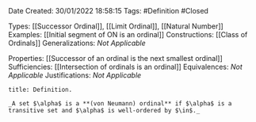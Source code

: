 <br />
<br />

Date Created: 30/01/2022 18:58:15
Tags: #Definition #Closed 

Types: [[Successor Ordinal]], [[Limit Ordinal]], [[Natural Number]]
Examples: [[Initial segment of ON is an ordinal]]
Constructions: [[Class of Ordinals]]
Generalizations: _Not Applicable_

Properties: [[Successor of an ordinal is the next smallest ordinal]]
Sufficiencies: [[Intersection of ordinals is an ordinal]]
Equivalences: _Not Applicable_
Justifications: _Not Applicable_

``` ad-Definition
title: Definition.

_A set $\alpha$ is a **(von Neumann) ordinal** if $\alpha$ is a transitive set and $\alpha$ is well-ordered by $\in$._

```
